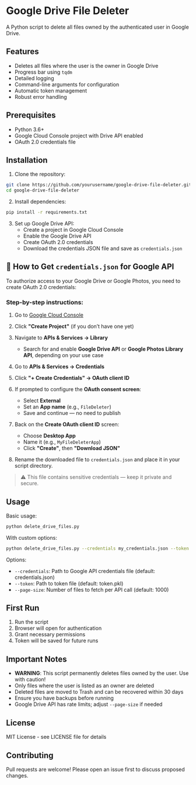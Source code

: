 # Google Drive File Deleter

A Python script to delete all files owned by the authenticated user in Google Drive.

## Features

- Deletes all files where the user is the owner in Google Drive
- Progress bar using `tqdm`
- Detailed logging
- Command-line arguments for configuration
- Automatic token management
- Robust error handling

## Prerequisites

- Python 3.6+
- Google Cloud Console project with Drive API enabled
- OAuth 2.0 credentials file

## Installation

1. Clone the repository:

```bash
git clone https://github.com/yourusername/google-drive-file-deleter.git
cd google-drive-file-deleter
```

2. Install dependencies:

```bash
pip install -r requirements.txt
```

3. Set up Google Drive API:
   - Create a project in Google Cloud Console
   - Enable the Google Drive API
   - Create OAuth 2.0 credentials
   - Download the credentials JSON file and save as `credentials.json`

   
## 📌 How to Get `credentials.json` for Google API

To authorize access to your Google Drive or Google Photos, you need to create OAuth 2.0 credentials:

### Step-by-step instructions:

1. Go to [Google Cloud Console](https://console.cloud.google.com/)
2. Click **"Create Project"** (if you don’t have one yet)
3. Navigate to **APIs & Services → Library**
   - Search for and enable **Google Drive API** or **Google Photos Library API**, depending on your use case
4. Go to **APIs & Services → Credentials**
5. Click **"+ Create Credentials" → OAuth client ID**
6. If prompted to configure the **OAuth consent screen**:
   - Select **External**
   - Set an **App name** (e.g., `FileDeleter`)
   - Save and continue — no need to publish

7. Back on the **Create OAuth client ID** screen:
   - Choose **Desktop App**
   - Name it (e.g., `MyFileDeleterApp`)
   - Click **"Create"**, then **"Download JSON"**

8. Rename the downloaded file to `credentials.json` and place it in your script directory.

> ⚠️ This file contains sensitive credentials — keep it private and secure.

   
## Usage

Basic usage:

```bash
python delete_drive_files.py
```

With custom options:

```bash
python delete_drive_files.py --credentials my_credentials.json --token my_token.pkl --page-size 500
```

Options:

- `--credentials`: Path to Google API credentials file (default: credentials.json)
- `--token`: Path to token file (default: token.pkl)
- `--page-size`: Number of files to fetch per API call (default: 1000)

## First Run

1. Run the script
2. Browser will open for authentication
3. Grant necessary permissions
4. Token will be saved for future runs

## Important Notes

- **WARNING**: This script permanently deletes files owned by the user. Use with caution!
- Only files where the user is listed as an owner are deleted
- Deleted files are moved to Trash and can be recovered within 30 days
- Ensure you have backups before running
- Google Drive API has rate limits; adjust `--page-size` if needed

## License

MIT License - see LICENSE file for details

## Contributing

Pull requests are welcome! Please open an issue first to discuss proposed changes.
